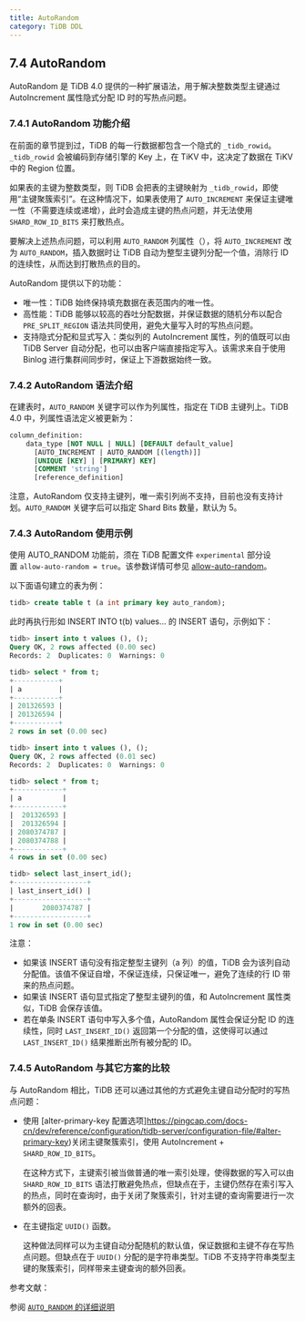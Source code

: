 ```yaml
---
title: AutoRandom
category: TiDB DDL
---
```


## 7.4 AutoRandom

AutoRandom 是 TiDB 4.0 提供的一种扩展语法，用于解决整数类型主键通过 AutoIncrement 属性隐式分配 ID 时的写热点问题。

### 7.4.1 AutoRandom 功能介绍

在前面的章节提到过，TiDB 的每一行数据都包含一个隐式的 `_tidb_rowid`。`_tidb_rowid` 会被编码到存储引擎的 Key 上，在 TiKV 中，这决定了数据在 TiKV 中的 Region 位置。

如果表的主键为整数类型，则 TiDB 会把表的主键映射为 `_tidb_rowid`，即使用“主键聚簇索引”。在这种情况下，如果表使用了 `AUTO_INCREMENT` 来保证主键唯一性（不需要连续或递增），此时会造成主键的热点问题，并无法使用 `SHARD_ROW_ID_BITS` 来打散热点。

要解决上述热点问题，可以利用 `AUTO_RANDOM` 列属性（），将 `AUTO_INCREMENT` 改为 `AUTO_RANDOM`，插入数据时让 TiDB 自动为整型主键列分配一个值，消除行 ID 的连续性，从而达到打散热点的目的。

AutoRandom 提供以下的功能：

* 唯一性：TiDB 始终保持填充数据在表范围内的唯一性。
* 高性能：TiDB 能够以较高的吞吐分配数据，并保证数据的随机分布以配合 `PRE_SPLIT_REGION` 语法共同使用，避免大量写入时的写热点问题。
* 支持隐式分配和显式写入：类似列的 AutoIncrement 属性，列的值既可以由 TiDB Server 自动分配，也可以由客户端直接指定写入。该需求来自于使用 Binlog 进行集群间同步时，保证上下游数据始终一致。

### 7.4.2 AutoRandom 语法介绍

在建表时，`AUTO_RANDOM` 关键字可以作为列属性，指定在 TiDB 主键列上。TiDB 4.0 中，列属性语法定义被更新为：

```SQL
column_definition:
    data_type [NOT NULL | NULL] [DEFAULT default_value]
      [AUTO_INCREMENT | AUTO_RANDOM [(length)]]
      [UNIQUE [KEY] | [PRIMARY] KEY]
      [COMMENT 'string']
      [reference_definition]
```

注意，AutoRandom 仅支持主键列，唯一索引列尚不支持，目前也没有支持计划。`AUTO_RANDOM` 关键字后可以指定 Shard Bits 数量，默认为 5。

### 7.4.3 AutoRandom 使用示例

使用 AUTO_RANDOM 功能前，须在 TiDB 配置文件 `experimental` 部分设置 `allow-auto-random = true`。该参数详情可参见 [allow-auto-random](https://pingcap.com/docs-cn/dev/reference/configuration/tidb-server/configuration-file#allow-auto-random)。

以下面语句建立的表为例：

```SQL
tidb> create table t (a int primary key auto_random);
```

此时再执行形如 INSERT INTO t(b) values... 的 INSERT 语句，示例如下：

```SQL
tidb> insert into t values (), ();
Query OK, 2 rows affected (0.00 sec)
Records: 2  Duplicates: 0  Warnings: 0

tidb> select * from t;
+-----------+
| a         |
+-----------+
| 201326593 |
| 201326594 |
+-----------+
2 rows in set (0.00 sec)

tidb> insert into t values (), ();
Query OK, 2 rows affected (0.01 sec)
Records: 2  Duplicates: 0  Warnings: 0

tidb> select * from t;
+------------+
| a          |
+------------+
|  201326593 |
|  201326594 |
| 2080374787 |
| 2080374788 |
+------------+
4 rows in set (0.00 sec)

tidb> select last_insert_id();
+------------------+
| last_insert_id() |
+------------------+
|       2080374787 |
+------------------+
1 row in set (0.00 sec)
```

注意：

* 如果该 INSERT 语句没有指定整型主键列（a 列）的值，TiDB 会为该列自动分配值。该值不保证自增，不保证连续，只保证唯一，避免了连续的行 ID 带来的热点问题。
* 如果该 INSERT 语句显式指定了整型主键列的值，和 AutoIncrement 属性类似，TiDB 会保存该值。
* 若在单条 INSERT 语句中写入多个值，AutoRandom 属性会保证分配 ID 的连续性，同时 `LAST_INSERT_ID()` 返回第一个分配的值，这使得可以通过 `LAST_INSERT_ID()` 结果推断出所有被分配的 ID。 

### 7.4.5 AutoRandom 与其它方案的比较

与 AutoRandom 相比，TiDB 还可以通过其他的方式避免主键自动分配时的写热点问题：

* 使用 [alter-primary-key 配置选项]https://pingcap.com/docs-cn/dev/reference/configuration/tidb-server/configuration-file/#alter-primary-key)关闭主键聚簇索引，使用 AutoIncrement + `SHARD_ROW_ID_BITS`。

  在这种方式下，主键索引被当做普通的唯一索引处理，使得数据的写入可以由 `SHARD_ROW_ID_BITS` 语法打散避免热点，但缺点在于，主键仍然存在索引写入的热点，同时在查询时，由于关闭了聚簇索引，针对主键的查询需要进行一次额外的回表。

* 在主键指定 `UUID()` 函数。

  这种做法同样可以为主键自动分配随机的默认值，保证数据和主键不存在写热点问题。但缺点在于 `UUID()` 分配的是字符串类型。TiDB 不支持字符串类型主键的聚簇索引，同样带来主键查询的额外回表。

参考文献：

参阅 [`AUTO_RANDOM` 的详细说明](/reference/sql/attributes/auto-random.md)
